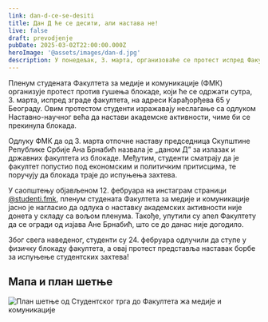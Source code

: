 ```yaml
---
link: dan-d-ce-se-desiti
title: Дан Д ће се десити, али настава не!
live: false
draft: prevodjenje
pubDate: 2025-03-02T22:00:00.000Z
heroImage: '@assets/images/dan-d.jpg'
description: У понедељак, 3. марта, организоваће се протест испред Факултета за медије и комуникације због најава о почетку академских активности.
---
```

Пленум студената Факултета за медије и комуникације (ФМК) организује протест против гушења блокаде, који ће се одржати сутра, 3. марта, испред зграде факултета, на адреси Карађорђева 65 у Београду. Овим протестом студенти изражавају неслагање са одлуком Наставно-научног већа да настави академске активности, чиме би се прекинула блокада.

Одлуку ФМК да од 3. марта отпочне наставу председница Скупштине Републике Србије Ана Брнабић назвала је „даном Д” за излазак и државних факултета из блокаде. Међутим, студенти сматрају да је факултет попустио под економским и политичким притисцима, те поручују да блокада траје до испуњења захтева.

У саопштењу објављеном 12. фебруара на инстаграм страници [@studenti.fmk](https://instagram.com/studenti.fmk), пленум студената Факултета за медије и комуникације јасно је нагласио да одлука о наставку академских активности није донета у складу са вољом пленума. Такође, упутили су апел Факултету да се огради од изјава Ане Брнабић, што се до данас није догодило.

Због свега наведеног, студенти су 24. фебруара одлучили да ступе у физичку блокаду факултета, а овај протест представља наставак борбе за испуњење студентских захтева!

## Мапа и план шетње

![План шетње од Студентског трга до Факултета жа медије и комуникације](@assets/images/dan-d-mapa.jpg)
